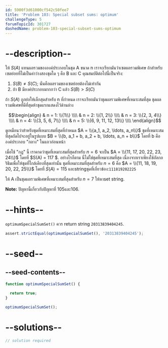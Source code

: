 ```yaml
---
id: 5900f3d61000cf542c50fee7
title: 'Problem 103: Special subset sums: optimum'
challengeType: 5
forumTopicId: 301727
dashedName: problem-103-special-subset-sums-optimum
---
```


# --description--

ให้ $S(A)$ แทนผลรวมขององค์ประกอบในชุด A ขนาด n เราจะเรียกมันว่าเซตผลรวมพิเศษ ถ้าสำหรับเซตย่อยที่ไม่เป็นค่าว่างสองชุดใด ๆ คือ B และ C คุณสมบัติต่อไปนี้เป็นจริง:

1. $S(B) ≠ S(C)$; นั่นคือผลรวมของเซตย่อยต้องไม่เท่ากัน
2. ถ้า B มีองค์ประกอบมากกว่า C แล้ว $S(B) > S(C)$

ถ้า $S(A)$ ถูกย่อให้เล็กสุดสำหรับ n ที่กำหนด เราจะเรียกมันว่าชุดผลรวมพิเศษที่เหมาะสมที่สุด ชุดผลรวมพิเศษที่ดีที่สุดห้าชุดแรกแสดงไว้ด้านล่าง

$$\begin{align}
  & n = 1: \\{1\\} \\\\
  & n = 2: \\{1, 2\\} \\\\
  & n = 3: \\{2, 3, 4\\} \\\\
  & n = 4: \\{3, 5, 6, 7\\} \\\\
  & n = 5: \\{6, 9, 11, 12, 13\\} \\\\
\end{align}$$

ดูเหมือนว่าสำหรับชุดที่เหมาะสมที่สุดที่กำหนด $A = \\{a_1, a_2, \ldots, a_n\\}$ ชุดที่เหมาะสมที่สุดถัดไปจะอยู่ในรูปแบบ $B = \\{b, a_1 + b, a_2 + b, \ldots, a_n + b\\}$ โดยที่ b คือองค์ประกอบ "กลาง" ในแถวก่อนหน้า

เมื่อใช้ "กฎ" นี้ เราคาดว่าชุดที่เหมาะสมที่สุดสำหรับ $n = 6$ จะเป็น $A = \\{11, 17, 20, 22, 23, 24\\}$ โดยที่ $S(A) = 117 $. อย่างไรก็ตาม นี่ไม่ใช่ชุดที่เหมาะสมที่สุด เนื่องจากเราเพียงใช้อัลกอริธึมเพื่อให้ชุดที่ใกล้เคียงที่สุดเท่านั้น ชุดที่เหมาะสมที่สุดสำหรับ $n = 6$ คือ $A = \\{11, 18, 19, 20, 22, 25\\}$ โดยที่ $S(A) = 115$ และstringชุดที่เกี่ยวข้อง:`111819202225`

ให้ A เป็นชุดผลรวมพิเศษที่เหมาะสมที่สุดสำหรับ $n = 7$ ให้หาset string.

**Note:** ปัญหานี้เกี่ยวกับปัญหาที่ 105และ106.

# --hints--

`optimumSpecialSumSet()` ควร return string `20313839404245`.

```js
assert.strictEqual(optimumSpecialSumSet(), '20313839404245');
```

# --seed--

## --seed-contents--

```js
function optimumSpecialSumSet() {

  return true;
}

optimumSpecialSumSet();
```

# --solutions--

```js
// solution required
```

